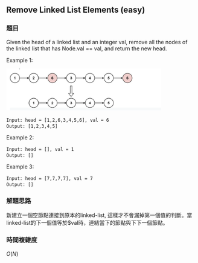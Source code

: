 ## Remove Linked List Elements (easy)

### 題目
Given the head of a linked list and an integer val, remove all the nodes of the linked list that has Node.val == val, and return the new head.

Example 1:

<img src="../../../img/remove_linked_list_elements_1.png" style="zoom:40%" />

```
Input: head = [1,2,6,3,4,5,6], val = 6
Output: [1,2,3,4,5]
```

Example 2:

```
Input: head = [], val = 1
Output: []
```

Example 3:

```
Input: head = [7,7,7,7], val = 7
Output: []
```

### 解題思路
新建立一個空節點連接到原本的linked-list, 這樣才不會漏掉第一個值的判斷。當linked-list的下一個值等於$val時，連結當下的節點與下下一個節點。

### 時間複雜度
$O(N)$
